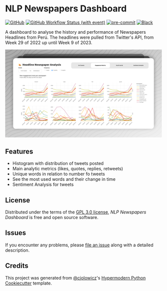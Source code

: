 # NLP Newspapers Dashboard

[![GitHub](https://img.shields.io/github/license/drearondov/nlp-newspapersDashboard?style=for-the-badge)][license]
[![GitHub Workflow Status (with event)](https://img.shields.io/github/actions/workflow/status/drearondov/nlp-newspapersDashboard/tests.yml?event=push&style=for-the-badge&logo=GitHub&logoColor=white&label=testing)][tests]
[![pre-commit](https://img.shields.io/badge/pre--commit-enabled-brightgreen?logo=pre-commit&logoColor=white&style=for-the-badge)][pre-commit]
[![Black](https://img.shields.io/badge/code%20style-black-000000.svg?style=for-the-badge)][black]

A dashboard to analyse the history and performance of Newspapers Headlines from
Perú. The headlines were pulled from Twitter's API, from Week 29 of 2022 up
until Week 9 of 2023.

![Screenshot](docs/static/engagement-metrics-screenshot.png)

## Features

- Histogram with distribution of tweets posted
- Main analytic metrics (likes, quotes, replies, retweets)
- Unique words in relation to number fo tweets
- See the most used words and their change in time
- Sentiment Analysis for tweets

## License

Distributed under the terms of the [GPL 3.0 license][license],
_NLP Newspapers Dashboard_ is free and open source software.

## Issues

If you encounter any problems,
please [file an issue] along with a detailed description.

## Credits

This project was generated from [@cjolowicz]'s [Hypermodern Python Cookiecutter]
template.

<!-- github-only -->

[@cjolowicz]: https://github.com/cjolowicz
[black]: https://github.com/psf/black
[file an issue]: https://github.com/drearondov/nlp-newspapersDashboard/issues
[hypermodern python cookiecutter]: https://github.com/cjolowicz/cookiecutter-hypermodern-python
[license]: https://github.com/drearondov/nlp-newspapersDashboard/blob/main/LICENSE
[pre-commit]: https://github.com/pre-commit/pre-commit
[tests]: https://github.com/drearondov/nlp-newspapersDashboard/actions?workflow=Tests
